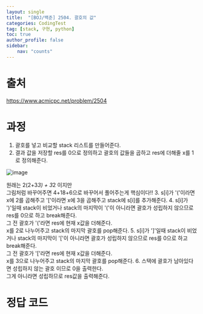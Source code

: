 ```yaml
---
layout: single
title:  "[BOJ/백준] 2504. 괄호의 값"
categories: CodingTest
tag: [stack, 구현, python]
toc: true
author_profile: false
sidebar:
    nav: "counts"
---
```


# 출처
<https://www.acmicpc.net/problem/2504>



  
  
# 과정

1. 괄호를 넣고 비교할 stack 리스트를 만들어준다.
2. 결과 값을 저장할 res를 0으로 정의하고 괄호의 값들을 곱하고 res에 더해줄 x를 1로 정의해준다.  

![image](https://github-production-user-asset-6210df.s3.amazonaws.com/92205960/282460032-96d69528-2717-4268-866b-0ed913d5b6c5.png)  

원래는 2(2+3*3) + 3*2 이지만  
그림처럼 바꾸어주면 4+18+6으로 바꾸어서 풀어주는게 핵심이다!!
3. s[i]가 '('이라면 x에 2를 곱해주고 '['이라면 x에 3을 곱해주고 stack에 s[i]를 추가해준다.
4. s[i]가 ')'일때 stack이 비었거나 stack의 마지막이 '('이 아니라면 괄호가 성립하지 않으므로 res를 0으로 하고 break해준다.  
그 전 괄호가 '('라면 res에 현재 x값을 더해준다.  
x를 2로 나누어주고 stack의 마지막 괄호를 pop해준다.
5. s[i]가 ']'일때 stack이 비었거나 stack의 마지막이 '['이 아니라면 괄호가 성립하지 않으므로 res를 0으로 하고 break해준다.  
그 전 괄호가 '['라면 res에 현재 x값을 더해준다.  
x를 3으로 나누어주고 stack의 마지막 괄호를 pop해준다.
6. 스택에 괄호가 남아있다면 성립하지 않는 괄호 이므로 0을 출력한다.  
그게 아니라면 성립하므로 res값을 출력해준다.



# 정답 코드

<script src="https://gist.github.com/kghees/a2cc4f9eb61d156edac803ef51d595ef.js"></script>
  
    




